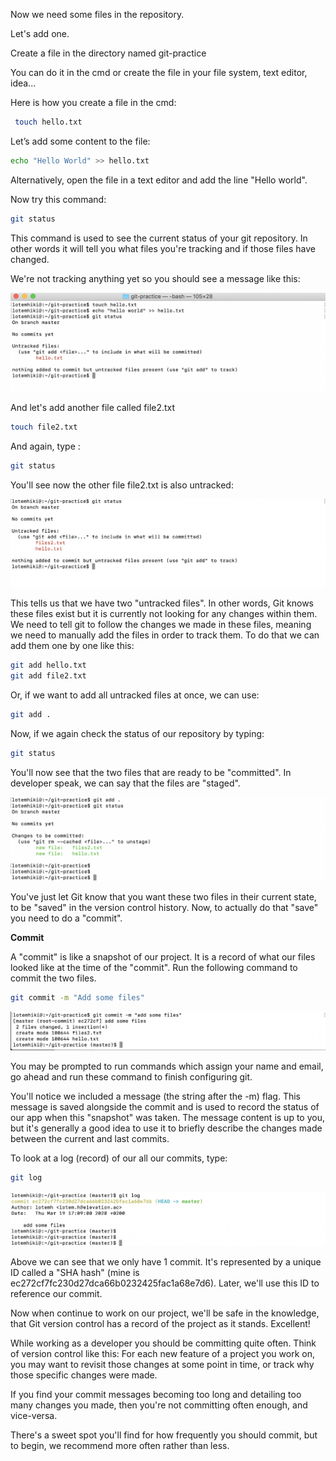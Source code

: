  
Now we need some files in the repository.

Let's add one.
  

Create a file in the directory named git-practice

You can do it in the cmd or create the file in your file system, text editor, idea...

  
Here is how you create a file in the cmd:

```bash
 touch hello.txt 
```
  
Let’s add some content to the file:

```bash
echo "Hello World" >> hello.txt
```
  
Alternatively, open the file in a text editor and add the line "Hello world".

  
Now try this command:

```bash
git status
```
  
This command is used to see the current status of your git repository. In other words it will tell you what files you're tracking and if those files have changed.
  

We're not tracking anything yet so you should see a message like this:
  

![.guides/img/PROD_A2401-0](./PROD_A2401-0.png)

  

And let's add another file called file2.txt

```bash
touch file2.txt
```
  
And again, type :

```bash
git status
```
  
You'll see now the other file file2.txt is also untracked:

  

![.guides/img/PROD_A2401-1](./PROD_A2401-1.png)


    

This tells us that we have two "untracked files". In other words, Git knows these files exist but it is currently not looking for any changes within them. We need to tell git to follow the changes we made in these files, meaning we need to manually add the files in order to track them. To do that we can add them one by one like this:
```bash
git add hello.txt
git add file2.txt
```
 
Or, if we want to add all untracked files at once, we can use:

```bash
git add .
```
    

Now, if we again check the status of our repository by typing:

```bash
git status
```
  
You'll now see that the two files that are ready to be "committed". In developer speak, we can say that the files are "staged".

  
![.guides/img/PROD_A2401-2](./PROD_A2401-2.png)

   

You've just let Git know that you want these two files in their current state, to be "saved" in the version control history. Now, to actually do that "save" you need to do a "commit".

  

**Commit**

  
A "commit" is like a snapshot of our project. It is a record of what our files looked like at the time of the "commit". Run the following command to commit the two files.

  
```bash
git commit -m "Add some files"
  ```
  

![.guides/img/PROD_A2401-3](./PROD_A2401-3.png)



You may be prompted to run commands which assign your name and email, go ahead and run these command to finish configuring git.

    

You'll notice we included a message (the string after the -m) flag. This message is saved alongside the commit and is used to record the status of our app when this "snapshot" was taken. The message content is up to you, but it's generally a good idea to use it to briefly describe the changes made between the current and last commits.

  
To look at a log (record) of our all our commits, type:

```bash
git log
```
  
![.guides/img/PROD_A2401-4](./PROD_A2401-4.png)
    
Above we can see that we only have 1 commit. It's represented by a unique ID called a "SHA hash" (mine is ec272cf7fc230d27dca66b0232425fac1a68e7d6). Later, we'll use this ID to reference our commit.

  
Now when continue to work on our project, we'll be safe in the knowledge, that Git version control has a record of the project as it stands. Excellent!

  
While working as a developer you should be committing quite often. Think of version control like this: For each new feature of a project you work on, you may want to revisit those changes at some point in time, or track why those specific changes were made.

  
If you find your commit messages becoming too long and detailing too many changes you made, then you're not committing often enough, and vice-versa.

  
There's a sweet spot you'll find for how frequently you should commit, but to begin, we recommend more often rather than less.